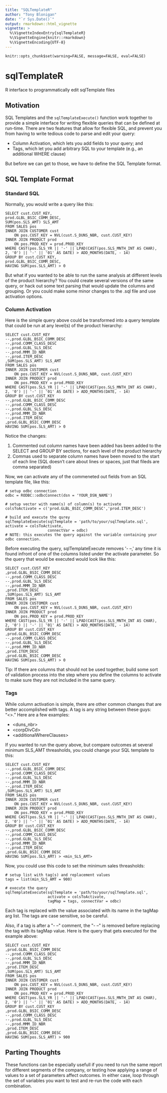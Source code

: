```yaml
---
title: "SQLTemplateR"
author: "Tony Blonigan"
date: "`r Sys.Date()`"
output: rmarkdown::html_vignette
vignette: >
  %\VignetteIndexEntry{sqlTemplateR}
  %\VignetteEngine{knitr::rmarkdown}
  %\VignetteEncoding{UTF-8}
---
```


```{r globalOptions, include=FALSE}
knitr::opts_chunk$set(warning=FALSE, message=FALSE, eval=FALSE)
```

# sqlTemplateR
R interface to programmatically edit sqlTemplate files

## Motivation

SQL Templates and the `sqlTemplateExecute()` function work together to provide a simple interface for writing flexible queries that can be defined at run-time. There are two features that allow for flexible SQL, and prevent you from having to write tedious code to parse and edit your query:

* Column Activation, which lets you add fields to your query; and
* Tags, which let you add arbitrary SQL to your template (e.g., an additional WHERE clause)

But before we can get to those, we have to define the SQL Template format.

## SQL Template Format

### Standard SQL
Normally, you would write a query like this:

```{sql stdSQL}
SELECT cust.CUST_KEY,
prod.GLBL_BSIC_COMM_DESC,
SUM(pos.SLS_AMT) SLS_AMT
FROM SALES pos
INNER JOIN CUSTOMER cust
    ON pos.CUST_KEY = NVL(cust.S_DUNS_NBR, cust.CUST_KEY)
INNER JOIN PRODUCT prod
    ON pos.PROD_KEY = prod.PROD_KEY
WHERE CAST(pos.SLS_YR || '-' || LPAD(CAST(pos.SLS_MNTH_INT AS CHAR), 2, '0') || '-' || '01' AS DATE) > ADD_MONTHS(DATE, - 14)  
GROUP BY cust.CUST_KEY,
prod.GLBL_BSIC_COMM_DESC,
HAVING SUM(pos.SLS_AMT) > 0
```

But what if you wanted to be able to run the same analysis at different levels of the product hierarchy? You could create several versions of the same query, or hack out some text parsing that would update the columns and grouping. Or you could make some minor changes to the .sql file and use activation options.

### Column Activation

Here is the simple query above could be transformed into a query template that could be run at any level(s) of the product hierarchy:

```{sql activationSQL}
SELECT cust.CUST_KEY
--,prod.GLBL_BSIC_COMM_DESC
--,prod.COMM_CLASS_DESC
--,prod.GLBL_SLS_DESC
--,prod.MMM_ID_NBR
--,prod.ITEM_DESC
,SUM(pos.SLS_AMT) SLS_AMT
FROM SALES pos
INNER JOIN CUSTOMER cust
    ON pos.CUST_KEY = NVL(cust.S_DUNS_NBR, cust.CUST_KEY)
INNER JOIN PRODUCT prod
    ON pos.PROD_KEY = prod.PROD_KEY
WHERE CAST(pos.SLS_YR || '-' || LPAD(CAST(pos.SLS_MNTH_INT AS CHAR), 2, '0') || '-' || '01' AS DATE) > ADD_MONTHS(DATE, - 14)  
GROUP BY cust.CUST_KEY
--,prod.GLBL_BSIC_COMM_DESC
--,prod.COMM_CLASS_DESC
--,prod.GLBL_SLS_DESC
--,prod.MMM_ID_NBR
--,prod.ITEM_DESC
,prod.GLBL_BSIC_COMM_DESC
HAVING SUM(pos.SLS_AMT) > 0
```

Notice the changes:

1. Commented out column names have been added has been added to the SELECT and GROUP BY sections, for each level of the product hierarchy
2. Commas used to separate column names have been moved to the start of each line (SQL doesn’t care about lines or spaces, just that fileds are comma separated)

Now, we can activate any of the commeneted out fields from an SQL template file, like this:

```{r activateRun}
# setup odbc connection
odbc = RODBC::odbcConnect(dsn = 'YOUR_DSN_NAME')

# setup vector with name(s) of column(s) to activate
colsToActivate = c('prod.GLBL_BSIC_COMM_DESC','prod.ITEM_DESC')

# build and execute the qurey
sqlTemplateExecute(sqlTemplate = 'path/to/your/sqlTemplate.sql', activate = colsToActivate,
                   connectVar = odbc)
# NOTE: this executes the query against the variable containing your odbc connection.

```

Before executing the query, sqlTemplateExecute removes '- –,' any time it is found infront of one of the columns listed under the activate parameter. So the query that would be executed would look like this:

```{sql activateResult}
SELECT cust.CUST_KEY
,prod.GLBL_BSIC_COMM_DESC
--,prod.COMM_CLASS_DESC
--,prod.GLBL_SLS_DESC
--,prod.MMM_ID_NBR
,prod.ITEM_DESC
,SUM(pos.SLS_AMT) SLS_AMT
FROM SALES pos
INNER JOIN CUSTOMER cust
    ON pos.CUST_KEY = NVL(cust.S_DUNS_NBR, cust.CUST_KEY)
INNER JOIN PRODUCT prod
    ON pos.PROD_KEY = prod.PROD_KEY
WHERE CAST(pos.SLS_YR || '-' || LPAD(CAST(pos.SLS_MNTH_INT AS CHAR), 2, '0') || '-' || '01' AS DATE) > ADD_MONTHS(DATE, - 14)  
GROUP BY cust.CUST_KEY
,prod.GLBL_BSIC_COMM_DESC
--,prod.COMM_CLASS_DESC
--,prod.GLBL_SLS_DESC
--,prod.MMM_ID_NBR
,prod.ITEM_DESC
,prod.GLBL_BSIC_COMM_DESC
HAVING SUM(pos.SLS_AMT) > 0
```

Tip: If there are columns that should not be used together, build some sort of validation process into the step where you define the columns to activate to make sure they are not included in the same query.

### Tags

While column activation is simple, there are other common changes that are better accomplished with tags. A tag is any string between these guys: “<>.” Here are a few examples: 

* \<duns_nbr\> 
* \<corpDivCd\> 
* \<additionalWhereClauses\>

If you wanted to run the query above, but compare outcomes at several minimum SLS_AMT threasholds, you could change your SQL template to this:

```{sql tagExample}
SELECT cust.CUST_KEY
--,prod.GLBL_BSIC_COMM_DESC
--,prod.COMM_CLASS_DESC
--,prod.GLBL_SLS_DESC
--,prod.MMM_ID_NBR
--,prod.ITEM_DESC
,SUM(pos.SLS_AMT) SLS_AMT
FROM SALES pos
INNER JOIN CUSTOMER cust
    ON pos.CUST_KEY = NVL(cust.S_DUNS_NBR, cust.CUST_KEY)
INNER JOIN PRODUCT prod
    ON pos.PROD_KEY = prod.PROD_KEY
WHERE CAST(pos.SLS_YR || '-' || LPAD(CAST(pos.SLS_MNTH_INT AS CHAR), 2, '0') || '-' || '01' AS DATE) > ADD_MONTHS(DATE, - 14)  
GROUP BY cust.CUST_KEY
--,prod.GLBL_BSIC_COMM_DESC
--,prod.COMM_CLASS_DESC
--,prod.GLBL_SLS_DESC
--,prod.MMM_ID_NBR
--,prod.ITEM_DESC
,prod.GLBL_BSIC_COMM_DESC
HAVING SUM(pos.SLS_AMT) > <min_SLS_AMT>
```

Now, you could use this code to set the minimum sales threasholds:

```{r tagRun}
# setup list with tag(s) and replacement values
tags = list(min_SLS_AMT = 900)

# execute the query
sqlTemplateExecute(sqlTemplate = 'path/to/your/sqlTemplate.sql', 
                   activate = colsToActivate,
                   tagMap = tags, connectVar = odbc)
```

Each tag is replaced with the value associated with its name in the tagMap arg list. The tags are case sensitive, so be careful.

Also, if a tag is after a "- –" comment, the "- –" is removed before replacing the tag with its tagMap value. Here is the query that gets executed for the example above:

```{sql tagResults}
SELECT cust.CUST_KEY
,prod.GLBL_BSIC_COMM_DESC
--,prod.COMM_CLASS_DESC
--,prod.GLBL_SLS_DESC
--,prod.MMM_ID_NBR
,prod.ITEM_DESC
,SUM(pos.SLS_AMT) SLS_AMT
FROM SALES pos
INNER JOIN CUSTOMER cust
    ON pos.CUST_KEY = NVL(cust.S_DUNS_NBR, cust.CUST_KEY)
INNER JOIN PRODUCT prod
    ON pos.PROD_KEY = prod.PROD_KEY
WHERE CAST(pos.SLS_YR || '-' || LPAD(CAST(pos.SLS_MNTH_INT AS CHAR), 2, '0') || '-' || '01' AS DATE) > ADD_MONTHS(DATE, - 14)  
GROUP BY cust.CUST_KEY
,prod.GLBL_BSIC_COMM_DESC
--,prod.COMM_CLASS_DESC
--,prod.GLBL_SLS_DESC
--,prod.MMM_ID_NBR
,prod.ITEM_DESC
,prod.GLBL_BSIC_COMM_DESC
HAVING SUM(pos.SLS_AMT) > 900
```

## Parting Thoughts
These functions can be especially usefull if you need to run the same report for different segments of the company, or testing how applying a range of values to a set of parameters affect outcomes. In either case, loop through the set of variables you want to test and re-run the code with each combination.

